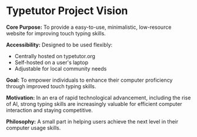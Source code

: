 # Typetutor Project Vision

**Core Purpose:** To provide a easy-to-use, minimalistic, low-resource website
for improving touch typing skills.

**Accessibility:** Designed to be used flexibly:

- Centrally hosted on typetutor.org
- Self-hosted on a user's laptop
- Adjustable for local community needs

**Goal:** To empower individuals to enhance their computer proficiency through
improved touch typing skills.

**Motivation:** In an era of rapid technological advancement, including the rise
of AI, strong typing skills are increasingly valuable for efficient computer
interaction and staying competitive.

**Philosophy:** A small part in helping users achieve the next level in their
computer usage skills.
